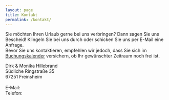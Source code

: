 ```yaml
---
layout: page
title: Kontakt
permalink: /kontakt/
---
```


Sie möchten Ihren Urlaub gerne bei uns verbringen? Dann sagen Sie uns Bescheid! Klingeln Sie bei uns durch oder schicken Sie uns per E-Mail eine Anfrage.\
Bevor Sie uns kontaktieren, empfehlen wir jedoch, dass Sie sich im [Buchungskalender](buchen.md) versichern, ob Ihr gewünschter Zeitraum noch frei ist.


<p class="message" style="width: 50%;">
  Dirk & Monika Hillebrand <br/>
  Südliche Ringstraße 35 <br/>
  67251 Freinsheim  <br/><br/>
  E-Mail: <br/>
  Telefon:
</p>
